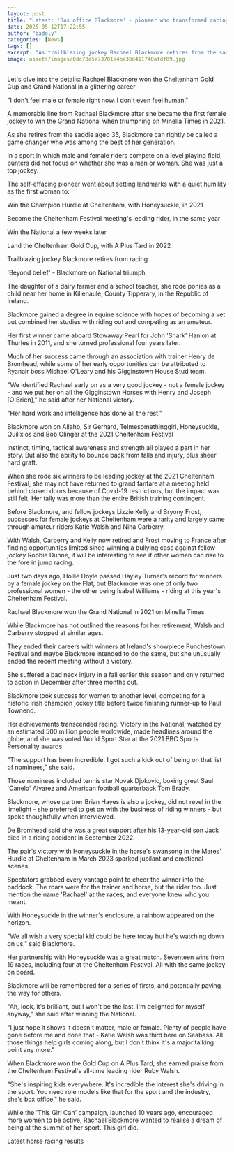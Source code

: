 ```yaml
---
layout: post
title: "Latest: 'Box office Blackmore' - pioneer who transformed racing"
date: 2025-05-12T17:22:55
author: "badely"
categories: [News]
tags: []
excerpt: "As trailblazing jockey Rachael Blackmore retires from the saddle, we look at her impact and success in jump racing."
image: assets/images/0dc70e5e73701e4be38d411740afdf89.jpg
---
```


Let's dive into the details: Rachael Blackmore won the Cheltenham Gold Cup and Grand National in a glittering career

"I don't feel male or female right now. I don't even feel human."

A memorable line from Rachael Blackmore after she became the first female jockey to win the Grand National when triumphing on Minella Times in 2021.

As she retires from the saddle aged 35, Blackmore can rightly be called a game changer who was among the best of her generation.

In a sport in which male and female riders compete on a level playing field, punters did not focus on whether she was a man or woman. She was just a top jockey.

The self-effacing pioneer went about setting landmarks with a quiet humility as the first woman to:

Win the Champion Hurdle at Cheltenham, with Honeysuckle, in 2021

Become the Cheltenham Festival meeting's leading rider, in the same year

Win the National a few weeks later

Land the Cheltenham Gold Cup, with A Plus Tard in 2022 

Trailblazing jockey Blackmore retires from racing 

'Beyond belief' - Blackmore on National triumph

The daughter of a dairy farmer and a school teacher, she rode ponies as a child near her home in Killenaule, County Tipperary, in the Republic of Ireland.

Blackmore gained a degree in equine science with hopes of becoming a vet but combined her studies with riding out and competing as an amateur.

Her first winner came aboard Stowaway Pearl for John 'Shark' Hanlon at Thurles in 2011, and she turned professional four years later.

Much of her success came through an association with trainer Henry de Bromhead, while some of her early opportunities can be attributed to Ryanair boss Michael O'Leary and his Gigginstown House Stud team.

"We identified Rachael early on as a very good jockey - not a female jockey - and we put her on all the Gigginstown Horses with Henry and Joseph [O'Brien]," he said after her National victory.

"Her hard work and intelligence has done all the rest."

Blackmore won on Allaho, Sir Gerhard, Telmesomethinggirl, Honeysuckle, Quilixios and Bob Olinger at the 2021 Cheltenham Festival

Instinct, timing, tactical awareness and strength all played a part in her story. But also the ability to bounce back from falls and injury, plus sheer hard graft.

When she rode six winners to be leading jockey at the 2021 Cheltenham Festival, she may not have returned to grand fanfare at a meeting held behind closed doors because of Covid-19 restrictions, but the impact was still felt. Her tally was more than the entire British training contingent.

Before Blackmore, and fellow jockeys Lizzie Kelly and Bryony Frost, successes for female jockeys at Cheltenham were a rarity and largely came through amateur riders Katie Walsh and Nina Carberry.

With Walsh, Carberry and Kelly now retired and Frost moving to France after finding opportunities limited since winning a bullying case against fellow jockey Robbie Dunne, it will be interesting to see if other women can rise to the fore in jump racing.

Just two days ago, Hollie Doyle passed Hayley Turner's record for winners by a female jockey on the Flat, but Blackmore was one of only two professional women - the other being Isabel Williams - riding at this year's Cheltenham Festival.

Rachael Blackmore won the Grand National in 2021 on Minella Times

While Blackmore has not outlined the reasons for her retirement, Walsh and Carberry stopped at similar ages.

They ended their careers with winners at Ireland's showpiece Punchestown Festival and maybe Blackmore intended to do the same, but she unusually ended the recent meeting without a victory.

She suffered a bad neck injury in a fall earlier this season and only returned to action in December after three months out.

Blackmore took success for women to another level, competing for a historic Irish champion jockey title before twice finishing runner-up to Paul Townend.

Her achievements transcended racing. Victory in the National, watched by an estimated 500 million people worldwide, made headlines around the globe, and she was voted World Sport Star at the 2021 BBC Sports Personality awards.

"The support has been incredible. I got such a kick out of being on that list of nominees," she said.

Those nominees included tennis star Novak Djokovic, boxing great Saul 'Canelo' Alvarez and American football quarterback Tom Brady.

Blackmore, whose partner Brian Hayes is also a jockey, did not revel in the limelight - she preferred to get on with the business of riding winners - but spoke thoughtfully when interviewed.

De Bromhead said she was a great support after his 13-year-old son Jack died in a riding accident in September 2022.

The pair's victory with Honeysuckle in the horse's swansong in the Mares' Hurdle at Cheltenham in March 2023 sparked jubilant and emotional scenes.

Spectators grabbed every vantage point to cheer the winner into the paddock. The roars were for the trainer and horse, but the rider too. Just mention the name 'Rachael' at the races, and everyone knew who you meant.

With Honeysuckle in the winner's enclosure, a rainbow appeared on the horizon.

"We all wish a very special kid could be here today but he's watching down on us," said Blackmore.

Her partnership with Honeysuckle was  a great match. Seventeen wins from 19 races, including four at the Cheltenham Festival. All with the same jockey on board.

Blackmore will be remembered for a series of firsts, and potentially paving the way for others.

"Ah, look, it's brilliant, but I won't be the last. I'm delighted for myself anyway," she said after winning the National.

"I just hope it shows it doesn't matter, male or female. Plenty of people have gone before me and done that - Katie Walsh was third here on Seabass. All those things help girls coming along, but I don't think it's a major talking point any more."

When Blackmore won the Gold Cup on A Plus Tard, she earned praise from the Cheltenham Festival's all-time leading rider Ruby Walsh.

"She's inspiring kids everywhere. It's incredible the interest she's driving in the sport. You need role models like that for the sport and the industry, she's box office," he said.

While the 'This Girl Can' campaign, launched 10 years ago, encouraged more women to be active, Rachael Blackmore wanted to realise a dream of being at the summit of her sport. This girl did.

Latest horse racing results

